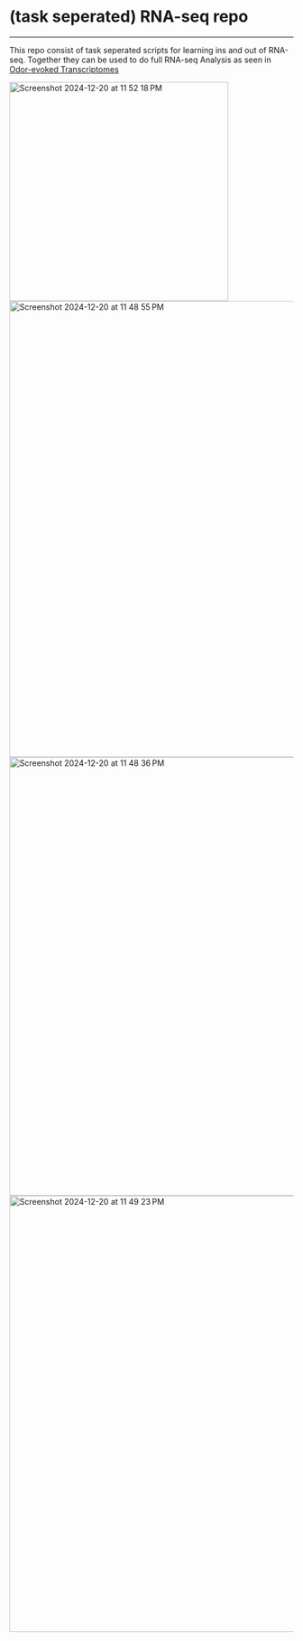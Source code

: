 # (task seperated) RNA-seq repo 

---
This repo consist of task seperated  scripts  for learning ins and out of RNA-seq. Together they can be used to do full RNA-seq Analysis as seen in [Odor-evoked Transcriptomes ](https://journals.plos.org/plosone/article?id=10.1371/journal.pone.0293018)


<img width="388" alt="Screenshot 2024-12-20 at 11 52 18 PM" src="https://github.com/user-attachments/assets/70a2446c-eae0-4c08-8fa7-de524eff801a" />
<img width="808" alt="Screenshot 2024-12-20 at 11 48 55 PM" src="https://github.com/user-attachments/assets/e099f7c4-7704-4b0d-8688-4b68ecb34159" />
<img width="777" alt="Screenshot 2024-12-20 at 11 48 36 PM" src="https://github.com/user-attachments/assets/16a3c028-7a1a-4cd9-92e7-1c91f0f6d158" />
<img width="773" alt="Screenshot 2024-12-20 at 11 49 23 PM" src="https://github.com/user-attachments/assets/7824981c-34d7-4ded-884d-690c2033038a" />
